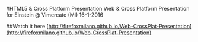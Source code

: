 #HTML5 & Cross Platform Presentation
Web & Cross Platform Presentation for Einstein @ Vimercate (MI) 16-1-2016   

##Watch it here
[http://firefoxmilano.github.io/Web-CrossPlat-Presentation](http://firefoxmilano.github.io/Web-CrossPlat-Presentation)

